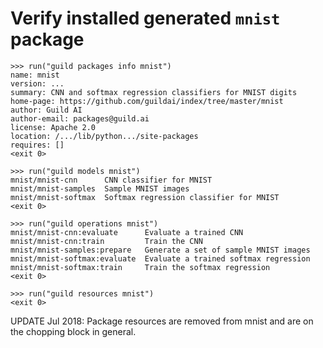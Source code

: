 # Verify installed generated `mnist` package

    >>> run("guild packages info mnist")
    name: mnist
    version: ...
    summary: CNN and softmax regression classifiers for MNIST digits
    home-page: https://github.com/guildai/index/tree/master/mnist
    author: Guild AI
    author-email: packages@guild.ai
    license: Apache 2.0
    location: /.../lib/python.../site-packages
    requires: []
    <exit 0>

    >>> run("guild models mnist")
    mnist/mnist-cnn      CNN classifier for MNIST
    mnist/mnist-samples  Sample MNIST images
    mnist/mnist-softmax  Softmax regression classifier for MNIST
    <exit 0>

    >>> run("guild operations mnist")
    mnist/mnist-cnn:evaluate      Evaluate a trained CNN
    mnist/mnist-cnn:train         Train the CNN
    mnist/mnist-samples:prepare   Generate a set of sample MNIST images
    mnist/mnist-softmax:evaluate  Evaluate a trained softmax regression
    mnist/mnist-softmax:train     Train the softmax regression
    <exit 0>

    >>> run("guild resources mnist")
    <exit 0>

UPDATE Jul 2018: Package resources are removed from mnist and are on
the chopping block in general.
